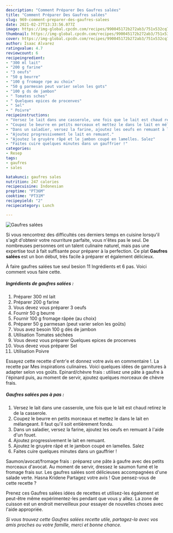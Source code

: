 ```yaml
---
description: "Comment Préparer Des Gaufres salées"
title: "Comment Préparer Des Gaufres salées"
slug: 969-comment-preparer-des-gaufres-salees
date: 2021-02-27T13:33:56.077Z
image: https://img-global.cpcdn.com/recipes/990045172b272ab3/751x532cq70/gaufres-salees-photo-principale-de-la-recette.jpg
thumbnail: https://img-global.cpcdn.com/recipes/990045172b272ab3/751x532cq70/gaufres-salees-photo-principale-de-la-recette.jpg
cover: https://img-global.cpcdn.com/recipes/990045172b272ab3/751x532cq70/gaufres-salees-photo-principale-de-la-recette.jpg
author: Isaac Alvarez
ratingvalue: 4.7
reviewcount: 6
recipeingredient:
- "300 ml lait"
- "200 g farine"
- "3 oeufs"
- "50 g beurre"
- "100 g fromage rpe au choix"
- "50 g parmesan peut varier selon les gots"
- "100 g ds de jambon"
- " Tomates sches"
- " Quelques epices de procenves"
- " Sel"
- " Poivre"
recipeinstructions:
- "Versez le lait dans une casserole, une fois que le lait est chaud retirez le de la casserole."
- "Coupez le beurre en petits morceaux et mettez le dans le lait en mélangeant. Il faut qu&#39;il soit entièrement fondu."
- "Dans un saladier, versez la farine, ajoutez les oeufs en remuant à l&#39;aide d&#39;un fouet."
- "Ajoutez progressivement le lait en remuant."
- "Ajoutez le gruyère râpé et le jambon coupé en lamelles. Salez"
- "Faites cuire quelques minutes dans un gauffrier !"
categories:
- Resep
tags:
- gaufres
- sales

katakunci: gaufres sales 
nutrition: 247 calories
recipecuisine: Indonesian
preptime: "PT36M"
cooktime: "PT31M"
recipeyield: "2"
recipecategory: Lunch

---
```



![Gaufres salées](https://img-global.cpcdn.com/recipes/990045172b272ab3/751x532cq70/gaufres-salees-photo-principale-de-la-recette.jpg)

Si vous rencontrez des difficultés ces derniers temps en cuisine lorsqu'il s'agit d'obtenir votre nourriture parfaite, vous n'êtes pas le seul. De nombreuses personnes ont un talent culinaire naturel, mais pas une expertise tout à fait suffisante pour préparer à la perfection. Ce plat <strong> Gaufres salées </strong> est un bon début, très facile à préparer et également délicieux.

<!--inarticleads1-->

À faire gaufres salées tue seul besion 11 Ingrédients et 6 pas. Voici comment vous faire cette.

##### Ingrédients de gaufres salées :

1. Préparer 300 ml lait
1. Préparer 200 g farine
1. Vous devez vous préparer 3 oeufs
1. Fournir 50 g beurre
1. Fournir 100 g fromage râpée (au choix)
1. Préparer 50 g parmesan (peut varier selon les goûts)
1. Vous avez besoin 100 g dès de jambon
1. Utilisation  Tomates séchées
1. Vous devez vous préparer  Quelques epices de procenves
1. Vous devez vous préparer  Sel
1. Utilisation  Poivre


Essayez cette recette d&#39;entr&#39;e et donnez votre avis en commentaire !. La recette par Mes inspirations culinaires. Voici quelques idées de garnitures à adapter selon vos goûts. Epinard/chèvre frais : utilisez une pâte à gaufre à l&#39;épinard puis, au moment de servir, ajoutez quelques morceaux de chèvre frais. 

<!--inarticleads2-->

##### Gaufres salées pas à pas :

1. Versez le lait dans une casserole, une fois que le lait est chaud retirez le de la casserole.
1. Coupez le beurre en petits morceaux et mettez le dans le lait en mélangeant. Il faut qu&#39;il soit entièrement fondu.
1. Dans un saladier, versez la farine, ajoutez les oeufs en remuant à l&#39;aide d&#39;un fouet.
1. Ajoutez progressivement le lait en remuant.
1. Ajoutez le gruyère râpé et le jambon coupé en lamelles. Salez
1. Faites cuire quelques minutes dans un gauffrier !


Saumon/avocat/fromage frais : préparez une pâte à gaufre avec des petits morceaux d&#39;avocat. Au moment de servir, dressez le saumon fumé et le fromage frais sur. Les gaufres salées sont délicieuses accompagnées d&#39;une salade verte. Hasna Kridene Partagez votre avis ! Que pensez-vous de cette recette ? 

<!--inarticleads1-->

<p>
Prenez ces Gaufres salées idées de recettes et utilisez-les également et peut-être même expérimentez-les pendant que vous y allez. La zone de cuisson est un endroit merveilleux pour essayer de nouvelles choses avec l'aide appropriée.
</p>

<p>
<i>Si vous trouvez cette Gaufres salées recette utile, partagez-la avec vos amis proches ou votre famille, merci et bonne chance.</i>
</p>
